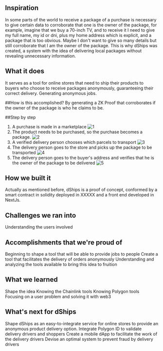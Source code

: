 ## Inspiration

In some parts of the world to receive a package of a purchase is necessary to give certain data to corroborate that one is the owner of the package, for example, imagine that we buy a 70-inch TV, and to receive it I need to give my full name, my id or dni, plus my home address which is explicit, and a package that is too obvious. Maybe I don't want to give so many details but still corroborate that I am the owner of the package. This is why dShips was created, a system with the idea of delivering local packages without revealing unnecessary information.

## What it does

It serves as a tool for online stores that need to ship their products to buyers who choose to receive packages anonymously, guaranteeing their correct delivery. Generating anonymous jobs.

##How is this accomplished?
By generating a ZK Proof that corroborates if the owner of the package is who he claims to be.

##Step by step

1. A purchase is made in a marketplace
   ![1]("C:\Users\gerar\OneDrive\Escritorio\1.png")
2. The product needs to be purchased, so the purchase becomes a package.
   ![2]("C:\Users\gerar\OneDrive\Escritorio\2.png")
3. A verified delivery person chooses which parcels to transport
   ![3]("C:\Users\gerar\OneDrive\Escritorio\3.png")
4. The delivery person goes to the store and picks up the package to be transported
   ![4]("C:\Users\gerar\OneDrive\Escritorio\4.png")
5. The delivery person goes to the buyer's address and verifies that he is the owner of the package to be delivered
   ![5]("C:\Users\gerar\OneDrive\Escritorio\5.png")

## How we built it

Actually as mentioned before, dShips is a proof of concept, conformed by a smart contract in solidity deployed in XXXXX and a front end developed in NextJs.

## Challenges we ran into

Understanding the users involved

## Accomplishments that we're proud of

Beginning to shape a tool that will be able to provide jobs to people
Create a tool that facilitates the delivery of orders anonymously
Understanding and analyzing the tools available to bring this idea to fruition

## What we learned

Shape the idea
Knowing the Chainlink tools
Knowing Polygon tools
Focusing on a user problem and solving it with web3

## What's next for dShips

Shape dShips as an easy-to-integrate service for online stores to provide an anonymous product delivery option.
Integrate Polygon ID to validate delivery drivers and shoppers
Create a mobile dApp to facilitate the work of the delivery drivers
Devise an optimal system to prevent fraud by delivery drivers
